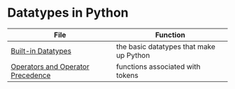 # Datatypes in Python

| File | Function |
| ---- | -------- |
| [Built-in Datatypes]() | the basic datatypes that make up Python |
| [Operators and Operator Precedence]() | functions associated with tokens |
